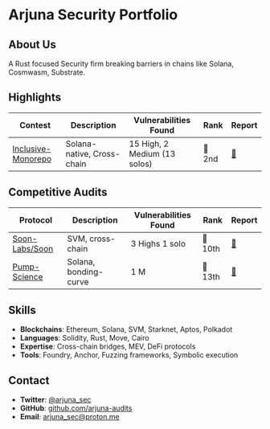 # Arjuna Security Portfolio

## About Us

A Rust focused Security firm breaking barriers in chains like Solana, Cosmwasm, Substrate.

## Highlights

| Contest | Description | Vulnerabilities Found | Rank | Report |
|---------|-------------|----------------------|------|--------|
| [Inclusive-Monorepo](https://cantina.xyz/competitions/3eff5a8f-b73a-4cfe-8c54-546b475548f0/leaderboard) | Solana-native, Cross-chain | 15 High, 2 Medium (13 solos) | 🥈 2nd | [🧾]() |

## Competitive Audits

| Protocol | Description | Vulnerabilities Found | Rank | Report |
|----------|-------------|----------------------|------|--------|
| [Soon-Labs/Soon](https://cantina.xyz/competitions/08c2b0b4-8449-4136-82a2-7074ccdfffac/leaderboard) | SVM, cross-chain | 3 Highs 1 solo | 🥇 10th | [🧾](./contests/) |
| [Pump-Science](https://code4rena.com/audits/2025-01-pump-science) | Solana, bonding-curve | 1 M | 🥇 13th | [🧾](./contests/Pumpscience.md) |

## Skills

- **Blockchains**: Ethereum, Solana, SVM, Starknet, Aptos, Polkadot
- **Languages**: Solidity, Rust, Move, Cairo
- **Expertise**: Cross-chain bridges, MEV, DeFi protocols
- **Tools**: Foundry, Anchor, Fuzzing frameworks, Symbolic execution

## Contact

- **Twitter**: [@arjuna_sec](https://twitter.com/arjuna_sec)
- **GitHub**: [github.com/arjuna-audits](https://github.com/arjuna-audits)
- **Email**: arjuna_sec@proton.me
